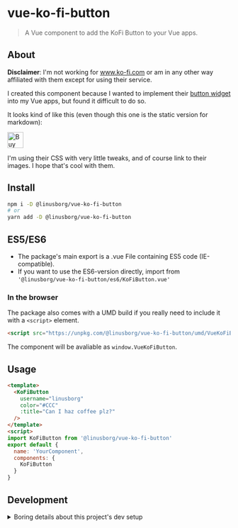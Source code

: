 # vue-ko-fi-button

> A Vue component to add the KoFi Button to your Vue apps.

## About

**Disclaimer**: I'm not working for www.ko-fi.com or am in any other way affiliated with them except for using their service. 

I created this component because I wanted to implement their [button widget](https://ko-fi.com/Manage/Widgets) into my Vue apps, but found it difficult to do so.

It looks  kind of like this (even though this one is the static version for markdown):

<a href='https://ko-fi.com/R6R7QW4D' target='_blank'>
  <img height='36' style='border:0px;height:36px;' src='https://az743702.vo.msecnd.net/cdn/kofi3.png?v=2' border='0' alt='Buy Me a Coffee at ko-fi.com' />
</a>

I'm using their CSS with very little tweaks, and of course link to their images. I hope that's cool with them.

## Install

```bash
npm i -D @linusborg/vue-ko-fi-button
# or
yarn add -D @linusborg/vue-ko-fi-button
```

## ES5/ES6

* The package's main export is a .vue File containing ES5 code (IE-compatible).
* If you want to use the ES6-version directly, import from `'@linusborg/vue-ko-fi-button/es6/KoFiButton.vue'`

### In the browser

The package also comes with a UMD build if you really need to include it with a `<script>` element.

```html
<script src="https://unpkg.com/@linusborg/vue-ko-fi-button/umd/VueKoFiButton.umd.min.js"></script>
```

The component will be avaliable as `window.VueKoFiButton`.

## Usage

```html
<template>
  <KoFiButton 
    username="linusborg"
    color="#CCC"
    :title="Can I haz coffee plz?"
  />
</template>
<script>
import KoFiButton from '@linusborg/vue-ko-fi-button'
export default {
  name: 'YourComponent',
  components: {
    KoFiButton
  }
}
```

## Development

<!-- markdownlint-disable MD033 -->
<details>
  <summary>Boring details about this project's dev setup</summary>

### Setup

```bash
yarn install
```

### Compiles and hot-reloads for demo/development

```bash
yarn serve
```

### Compiles and minifies for production

```bash
yarn build
```

### Lints and fixes files

```bash
yarn lint
```

### Run unit tests

```bash
yarn test:unit
```

### Release a new version

```bash

yarn relase
```

### Customize configuration

See [Configuration Reference](https://cli.vuejs.org/config/).

</details>

